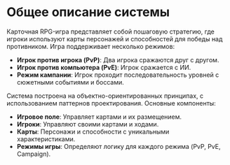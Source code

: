 # Общее описание системы  
  
Карточная RPG-игра представляет собой пошаговую стратегию, где игроки используют карты персонажей и способностей для победы над противником. Игра поддерживает несколько режимов:  
- **Игрок против игрока (PvP)**: Два игрока сражаются друг с другом.  
- **Игрок против компьютера (PvE)**: Игрок сражается с ИИ.  
- **Режим кампании**: Игрок проходит последовательность уровней с сюжетными событиями и боссами.  
  
Система построена на объектно-ориентированных принципах, с использованием паттернов проектирования. Основные компоненты:  
- **Игровое поле**: Управляет картами и их размещением.  
- **Игроки**: Управляют своими картами и ходами.  
- **Карты**: Персонажи и способности с уникальными характеристиками.  
- **Режимы игры**: Определяют логику для каждого режима (PvP, PvE, Campaign).  
